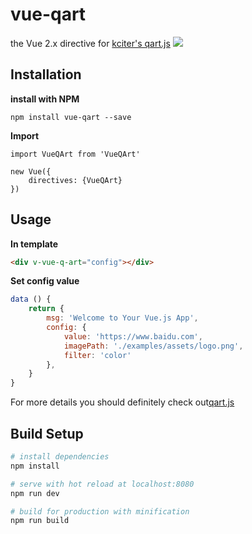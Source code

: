 # vue-qart

the Vue 2.x directive for [kciter's qart.js](https://github.com/kciter/qart.js)
![](https://github.com/superman66/vue-qart/blob/master/examples/assets/qrcdoe.png)
## Installation
**install with NPM**
```
npm install vue-qart --save
```
**Import**
```$xslt
import VueQArt from 'VueQArt'

new Vue({
    directives: {VueQArt}
})
```
## Usage
**In template**
```html
<div v-vue-q-art="config"></div>
```
**Set config value**
```javascript
data () {
    return {
        msg: 'Welcome to Your Vue.js App',
        config: {
            value: 'https://www.baidu.com',
            imagePath: './examples/assets/logo.png',
            filter: 'color'
        },
    }
}
```

For more details you should definitely check out[qart.js](https://github.com/kciter/qart.js) 

## Build Setup
``` bash
# install dependencies
npm install

# serve with hot reload at localhost:8080
npm run dev

# build for production with minification
npm run build
```
